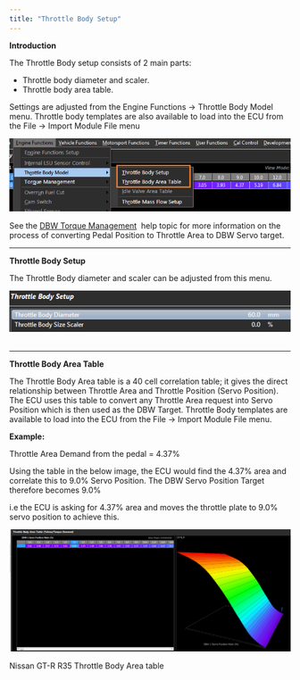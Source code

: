 ```yaml
---
title: "Throttle Body Setup"
---
```


**Introduction**&nbsp;


The Throttle Body setup consists of 2 main parts:


* Throttle body diameter and scaler.&nbsp;
* Throttle body area table.&nbsp;


Settings are adjusted from the Engine Functions -\> Throttle Body Model menu. Throttle body templates are also available to load into the ECU from the File -\> Import Module File menu


![Image](</img/Untitled186.png>)


See the [DBW Torque Management](<DBWTorqueMang.md>)&nbsp; help topic for more information on the process of converting Pedal Position to Throttle Area to DBW Servo target. &nbsp;


***


**Throttle Body Setup**&nbsp;


The Throttle Body diameter and scaler can be adjusted from this menu.&nbsp;



![Image](</img/Untitled188.png>)&nbsp;



***


**Throttle Body Area Table**


The Throttle Body Area table is a 40 cell correlation table; it gives the direct relationship between Throttle Area and Throttle Position (Servo Position). The ECU uses this table to convert any Throttle Area request into Servo Position which is then used as the DBW Target. Throttle Body templates are available to load into the ECU from the File -\> Import Module File menu.


**Example:**


Throttle Area Demand from the pedal = 4.37%

Using the table in the below image, the ECU would find the 4.37% area and correlate this to 9.0% Servo Position. The DBW Servo Position Target therefore becomes 9.0%


i.e the ECU is asking for 4.37% area and moves the throttle plate to 9.0% servo position to achieve this.&nbsp;


![Image](</img/Untitled187.png>)

Nissan GT-R R35 Throttle Body Area table






